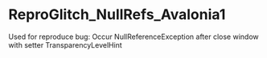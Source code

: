 # ReproGlitch_NullRefs_Avalonia1
Used for reproduce bug: Occur NullReferenceException after close window with setter TransparencyLevelHint

